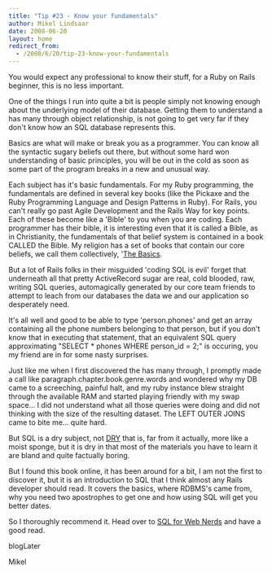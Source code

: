 ```yaml
---
title: "Tip #23 - Know your fundamentals"
author: Mikel Lindsaar
date: 2008-06-20
layout: home
redirect_from:
  - /2008/6/20/tip-23-know-your-fundamentals
---
```

You would expect any professional to know their stuff, for a Ruby on
Rails beginner, this is no less important.

One of the things I run into quite a bit is people simply not knowing
enough about the underlying model of their database. Getting them to
understand a has many through object relationship, is not going to get
very far if they don't know how an SQL database represents this.

Basics are what will make or break you as a programmer. You can know all
the syntactic sugary beliefs out there, but without some hard won
understanding of basic principles, you will be out in the cold as soon
as some part of the program breaks in a new and unusual way.

Each subject has it's basic fundamentals. For my Ruby programming, the
fundamentals are defined in several key books (like the Pickaxe and the
Ruby Programming Language and Design Patterns in Ruby). For Rails, you
can't really go past Agile Development and the Rails Way for key points.
Each of these become like a 'Bible' to you when you are coding. Each
programmer has their bible, it is interesting even that it is called a
Bible, as in Christianity, the fundamentals of that belief system is
contained in a book CALLED the Bible. My religion has a set of books
that contain our core beliefs, we call them collectively, '[The
Basics](http://www.bridgepub.com/list/index.html').

But a lot of Rails folks in their misguided 'coding SQL is evil' forget
that underneath all that pretty ActiveRecord sugar are real, cold
blooded, raw, writing SQL queries, automagically generated by our core
team friends to attempt to leach from our databases the data we and our
application so desperately need.

It's all well and good to be able to type 'person.phones' and get an
array containing all the phone numbers belonging to that person, but if
you don't know that in executing that statement, that an equivalent SQL
query approximating "SELECT \* phones WHERE person_id = 2;" is occuring,
you my friend are in for some nasty surprises.

Just like me when I first discovered the has many through, I promptly
made a call like paragraph.chapter.book.genre.words and wondered why my
DB came to a screeching, painful halt, and my ruby instance blew
straight through the available RAM and started playing friendly with my
swap space... I did not understand what all those queries were doing and
did not thinking with the size of the resulting dataset. The LEFT OUTER
JOINS came to bite me... quite hard.

But SQL is a dry subject, not
[DRY](http://en.wikipedia.org/wiki/Don't_repeat_yourself) that is, far
from it actually, more like a moist sponge, but it is dry in that most
of the materials you have to learn it are bland and quite factually
boring.

But I found this book online, it has been around for a bit, I am not the
first to discover it, but it is an introduction to SQL that I think
almost any Rails developer should read. It covers the basics, where
RDBMS's came from, why you need two apostrophes to get one and how using
SQL will get you better dates.

So I thoroughly recommend it. Head over to [SQL for Web
Nerds](http://philip.greenspun.com/sql/) and have a good read.

blogLater

Mikel
